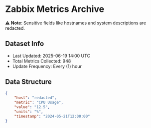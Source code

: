# Zabbix Metrics Archive

⚠️ **Note**: Sensitive fields like hostnames and system descriptions are redacted.

## Dataset Info
- Last Updated: 2025-06-19 14:00 UTC
- Total Metrics Collected: 948
- Update Frequency: Every (1) hour

## Data Structure
```json
{
    "host": "redacted",
    "metric": "CPU Usage",
    "value": "12.5",
    "units": "%",
    "timestamp": "2024-05-21T12:00:00"
}
```
